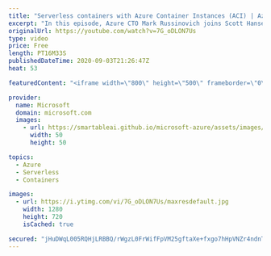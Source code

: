 ```yaml
---
title: "Serverless containers with Azure Container Instances (ACI) | Azure Friday"
excerpt: "In this episode, Azure CTO Mark Russinovich joins Scott Hanselman to show how you can use Azure Container Instances (ACI) to host a containerized application. Mark deploys an image processing container in three ways: as a standalone ACI container, as part of a Logic Apps workflow, and as the backend"
originalUrl: https://youtube.com/watch?v=7G_oDLON7Us
type: video
price: Free
length: PT16M33S
publishedDateTime: 2020-09-03T21:26:47Z
heat: 53

featuredContent: "<iframe width=\"800\" height=\"500\" frameborder=\"0\" src=\"https://www.youtube.com/embed/7G_oDLON7Us\" allow=\"accelerometer; autoplay; encrypted-media; gyroscope; picture-in-picture\" allowfullscreen></iframe>"

provider:
  name: Microsoft
  domain: microsoft.com
  images:
    - url: https://smartableai.github.io/microsoft-azure/assets/images/organizations/microsoft.com-50x50.jpg
      width: 50
      height: 50

topics:
  - Azure
  - Serverless
  - Containers

images:
  - url: https://i.ytimg.com/vi/7G_oDLON7Us/maxresdefault.jpg
    width: 1280
    height: 720
    isCached: true

secured: "jHuDWqL005RQHjLRBBQ/rWgzL0FrWifFpVM25gftaXe+fxgo7hHpVNZr4ndnTD+xHDMhsznIQwLHiJ1lvtSTGJN0JktIiptS3X4pnJmzH+X/hhM66brhXxFiyhd3l0ih2TJwXjVfMjZXnh6L46uj8UZPoT5bybEwz1inro2SQiOjIbBf/LqUlO3D571o3YdTyBmofqdiqmW6JGoOHgSG+vwPgfclHOdwBX9Yh45TB6oN+J4hOP8whw+UXXXvbMl/3jfmtgZz2dTELofqceEg4RvWlnGJ39b0+1AHg9G/FM+iu9TWiE7efgCwL4exwIG6OtRNOjkH/pEKYk5RIFV3iLbxYgOoRq7xzUlZloIAAH9m1/M7PRiiVgxf8DfcShADRZQxiT9rDMZlNv8V9me9S6bpzjeCd0AG3O0mEAq2qcI=;0KbMgqTY9OlqJ3Jzuoc1cw=="
---
```


